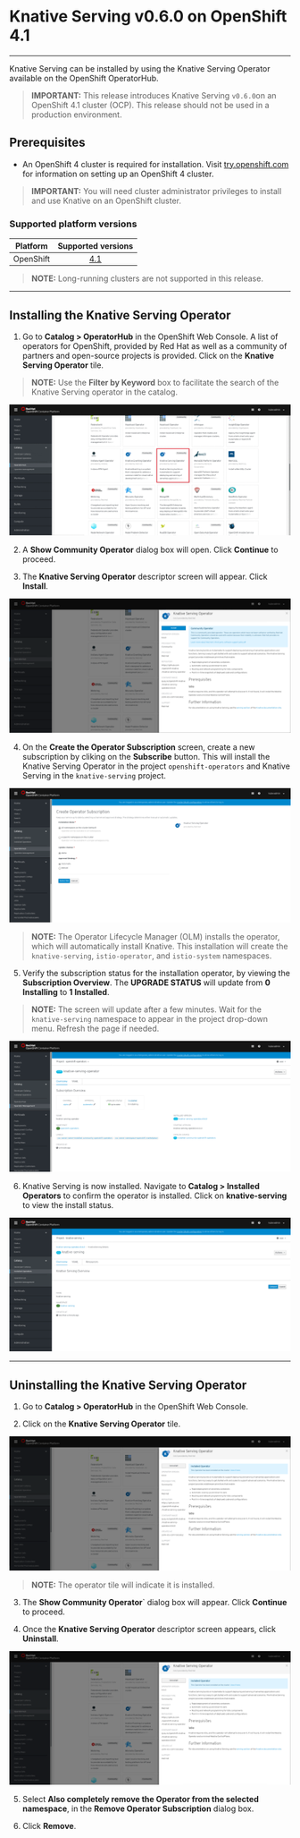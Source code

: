 # Knative Serving v0.6.0 on OpenShift 4.1
--------

Knative Serving can be installed by using the Knative Serving Operator available on the OpenShift OperatorHub.


> **IMPORTANT:** This release introduces Knative Serving `v0.6.0`on an OpenShift 4.1 cluster (OCP). This release should not be used in a production environment.


## Prerequisites

* An OpenShift 4 cluster is required for installation. Visit [try.openshift.com](try.openshift.com) for information on setting up an OpenShift 4 cluster.

> **IMPORTANT:**  You will need cluster administrator privileges to install and use Knative on an OpenShift cluster.

### Supported platform versions

| Platform        | Supported versions           |
| ------------- |:-------------:|
| OpenShift      | [4.1](https://try.openshift.com/)          |

> **NOTE:**  Long-running clusters are not supported in this release.

------
## Installing the Knative Serving Operator

1. Go to **Catalog > OperatorHub** in the OpenShift Web Console. A list of operators for OpenShift, provided by Red Hat as well as a community of partners and open-source projects is provided. Click on the **Knative Serving Operator** tile.

> **NOTE:** Use the **Filter by Keyword** box to facilitate the search of the Knative Serving operator in the catalog.

![KSO Tile](/images/knative_serving_tile_highlighted.png)

2. A **Show Community Operator** dialog box will open. Click **Continue** to proceed.

3. The **Knative Serving Operator** descriptor screen will appear. Click **Install**.

![KSO Install Screen](/images/knative_serving_operator_screen.png)

4. On the **Create the Operator Subscription** screen, create a new subscription by cliking on the **Subscribe** button. This will install the Knative Serving Operator in the project `openshift-operators` and Knative Serving in the `knative-serving` project.

![KSO Namespaces Default](/images/knative_serving_namespaces_default.png)

> **NOTE:** The Operator Lifecycle Manager (OLM) installs the operator, which will automatically install Knative. This installation will create the `knative-serving`, `istio-operator`, and `istio-system` namespaces.

5. Verify the subscription status for the installation operator, by viewing the **Subscription Overview**. The **UPGRADE STATUS** will update from **0 Installing** to **1 Installed**. 

> **NOTE:** The screen will update after a few minutes. Wait for the `knative-serving` namespace to appear in the project drop-down menu. Refresh the page if needed.

![KSO Upgrade Status](/images/knative_serving_installed_sub.png)

6. Knative Serving is now installed. Navigate to **Catalog > Installed Operators** to confirm the operator is installed. Click on **knative-serving** to view the install status.

![KSO installed](/images/knative_serving_installed_operator.png)

------
## Uninstalling the Knative Serving Operator

1. Go to **Catalog > OperatorHub** in the OpenShift Web Console.

2. Click on the **Knative Serving Operator** tile.

![KSO Uninstall Tile](/images/knative_serving_uninstall_operator.png)

> **NOTE:** The operator tile will indicate it is installed.

3. The **Show Community Operator**` dialog box will appear. Click **Continue** to proceed.

4. Once the **Knative Serving Operator** descriptor screen appears, click **Uninstall**.

![KSO Uninstall](/images/knative_serving_uninstall_operator.png)

5. Select **Also completely remove the Operator from the selected namespace**, in the **Remove Operator Subscription** dialog box.

6. Click **Remove**.
